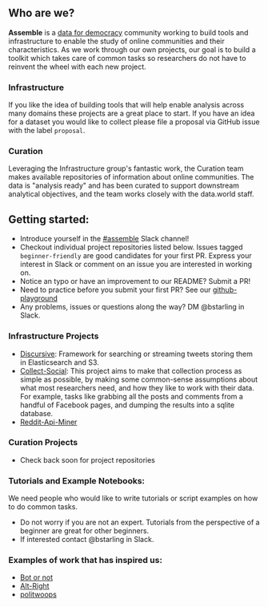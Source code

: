 ## Who are we?  
**Assemble** is a [data for democracy](https://github.com/Data4Democracy) community working to build tools and infrastructure to enable the study of online communities and their characteristics. As we work through our own projects, our goal is to build a toolkit which takes care of common tasks so researchers do not have to reinvent the wheel with each new project.  

### Infrastructure
If you like the idea of building tools that will help enable analysis across many domains these projects are a great place to start. If you have an idea for a dataset you would like to collect please file a proposal via GitHub issue with the label `proposal`.  

### Curation
Leveraging the Infrastructure group's fantastic work, the Curation team makes available repositories of information about online communities. The data is "analysis ready" and has been curated to support downstream analytical objectives, and the team works closely with the data.world staff. 

## Getting started:  
* Introduce yourself in the [#assemble](https://datafordemocracy.slack.com/messages/assemble/) Slack channel!  
* Checkout individual project repositories listed below. Issues tagged `beginner-friendly` are good candidates for your first PR. Express your interest in Slack or comment on an issue you are interested in working on.  
* Notice an typo or have an improvement to our README? Submit a PR!  
* Need to practice before you submit your first PR? See our   [github-playground](https://github.com/Data4Democracy/github-playground)  
* Any problems, issues or questions along the way? DM @bstarling in Slack.  

### Infrastructure Projects
* [Discursive](https://github.com/Data4Democracy/discursive): Framework for searching or streaming tweets storing them in Elasticsearch and S3.
* [Collect-Social](https://github.com/Data4Democracy/collect-social): This project aims to make that collection process as simple as possible, by making some common-sense assumptions about what most researchers need, and how they like to work with their data. For example, tasks like grabbing all the posts and comments from a handful of Facebook pages, and dumping the results into a sqlite database.
* [Reddit-Api-Miner](https://github.com/Data4Democracy/reddit-api-miner)  

### Curation Projects
* Check back soon for project repositories

### Tutorials and Example Notebooks:
We need people who would like to write tutorials or script examples on how to do common tasks.  
* Do not worry if you are not an expert. Tutorials from the perspective of a beginner are great for other beginners.  
* If interested contact @bstarling in Slack.  

### Examples of work that has inspired us:   
* [Bot or not](http://truthy.indiana.edu/botornot/)
* [Alt-Right](https://www.washingtonpost.com/news/the-intersect/wp/2016/09/26/these-charts-show-exactly-how-racist-and-radical-the-alt-right-has-gotten-this-year/?utm_term=.def874e48329)
* [politwoops](https://projects.propublica.org/politwoops/)  


